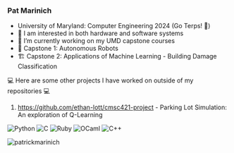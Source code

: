 ### Pat Marinich

- University of Maryland: Computer Engineering 2024 (Go Terps! 🐢)
- 🔌 I am interested in both hardware and software systems
- 🔭 I’m currently working on my UMD capstone courses
- 🤖 Capstone 1: Autonomous Robots
- 🏗️ Capstone 2: Applications of Machine Learning - Building Damage Classification

💻 Here are some other projects I have worked on outside of my repositories 💻
  1. https://github.com/ethan-lott/cmsc421-project - Parking Lot Simulation: An exploration of Q-Learning

![Python](https://img.shields.io/badge/python-3670A0?style=for-the-badge&logo=python&logoColor=ffdd54)
![C](https://img.shields.io/badge/c-%2300599C.svg?style=for-the-badge&logo=c&logoColor=white)
![Ruby](https://img.shields.io/badge/ruby-%23CC342D.svg?style=for-the-badge&logo=ruby&logoColor=white)
![OCaml](https://img.shields.io/badge/OCaml-%23E98407.svg?style=for-the-badge&logo=ocaml&logoColor=white)
![C++](https://img.shields.io/badge/c++-%2300599C.svg?style=for-the-badge&logo=c%2B%2B&logoColor=white)

<p align="left"> <img src="https://komarev.com/ghpvc/?username=PatrickMarinich&label=Profile%20views&color=0e75b6&style=flat" alt="patrickmarinich" /> </p>

<!--
**PatrickMarinich/PatrickMarinich** is a ✨ _special_ ✨ repository because its `README.md` (this file) appears on your GitHub profile.

Here are some ideas to get you started:

- 🔭 I’m currently working on ...
- 🌱 I’m currently learning ...
- 👯 I’m looking to collaborate on ...
- 🤔 I’m looking for help with ...
- 💬 Ask me about ...
- 📫 How to reach me: ...
- 😄 Pronouns: ...
- ⚡ Fun fact: ...
-->

